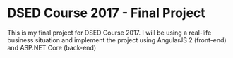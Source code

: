 # DSED Course 2017 - Final Project 
This is my final project for DSED Course 2017.
I will be using a real-life business situation and implement the project using AngularJS 2 (front-end) and ASP.NET Core (back-end)

